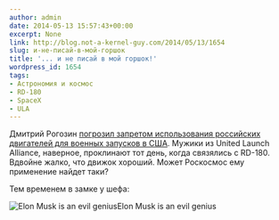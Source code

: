 ```yaml
---
author: admin
date: 2014-05-13 15:57:43+00:00
excerpt: None
link: http://blog.not-a-kernel-guy.com/2014/05/13/1654
slug: и-не-писай-в-мой-горшок
title: '... и не писай в мой горшок!'
wordpress_id: 1654
tags:
- Астрономия и космос
- RD-180
- SpaceX
- ULA
---
```


Дмитрий Рогозин [погрозил запретом использования российских двигателей для военных запусков в США](http://rt.com/news/158680-russia-usa-rocket-gps/). Мужики из United Launch Alliance, наверное, проклинают тот день, когда связялись с RD-180. Вдвойне жалко, что движок хороший. Может Роскосмос ему применение найдет таки?

Тем временем в замке у шефа:

![Elon Musk is an evil genius](http://i.imgur.com/wvjmVVq.jpg)Elon Musk is an evil genius
